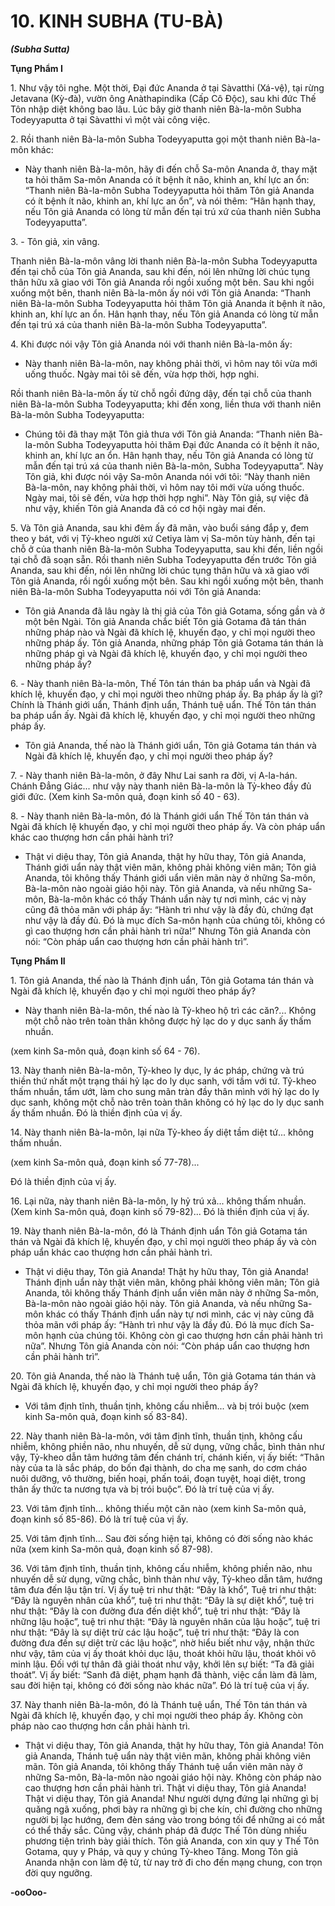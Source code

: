 # 10. KINH SUBHA (TU-BÀ)
**_(Subha Sutta)_**

**Tụng Phẩm I**

1\. Như vậy tôi nghe. Một thời, Ðại đức Ananda ở tại Sàvatthi (Xá-vệ), tại rừng Jetavana (Kỳ-đà), vườn
ông Anàthapindika (Cấp Cô Ðộc), sau khi đức Thế Tôn nhập diệt không bao lâu. Lúc bây giờ thanh niên
Bà-la-môn Subha Todeyyaputta ở tại Sàvatthi vì một vài công việc.

2\. Rồi thanh niên Bà-la-môn Subha Todeyyaputta gọi một thanh niên Bà-la-môn khác:

- Này thanh niên Bà-la-môn, hãy đi đến chỗ Sa-môn Ananda ở, thay mặt ta hỏi thăm Sa-môn Ananda có
ít bệnh ít não, khinh an, khí lực an ổn: “Thanh niên Bà-la-môn Subha Todeyyaputta hỏi thăm Tôn giả
Ananda có ít bệnh ít não, khinh an, khí lực an ổn”, và nói thêm: “Hân hạnh thay, nếu Tôn giả Ananda có
lòng từ mẫn đến tại trú xứ của thanh niên Subha Todeyyaputta”.

3\. - Tôn giả, xin vâng.

Thanh niên Bà-la-môn vâng lời thanh niên Bà-la-môn Subha Todeyyaputta đến tại chỗ của Tôn giả
Ananda, sau khi đến, nói lên những lời chúc tụng thân hữu xã giao với Tôn giả Ananda rồi ngồi xuống
một bên. Sau khi ngồi xuống một bên, thanh niên Bà-la-môn ấy nói với Tôn giả Ananda: “Thanh niên
Bà-la-môn Subha Todeyyaputta hỏi thăm Tôn giả Ananda ít bệnh ít não, khinh an, khí lực an ổn. Hân
hạnh thay, nếu Tôn giả Ananda có lòng từ mẫn đến tại trú xá của thanh niên Bà-la-môn Subha
Todeyyaputta”.

4\. Khi được nói vậy Tôn giả Ananda nói với thanh niên Bà-la-môn ấy:

- Này thanh niên Bà-la-môn, nay không phải thời, vì hôm nay tôi vừa mới uống thuốc. Ngày mai tôi sẽ
đến, vừa hợp thời, hợp nghi.

Rồi thanh niên Bà-la-môn ấy từ chỗ ngồi đứng dậy, đến tại chỗ của thanh niên Bà-la-môn Subha
Todeyyaputta; khi đến xong, liền thưa với thanh niên Bà-la-môn Subha Todeyyaputta:

- Chúng tôi đã thay mặt Tôn giả thưa với Tôn giả Ananda: “Thanh niên Bà-la-môn Subha Todeyyaputta
hỏi thăm Ðại đức Ananda có ít bệnh ít não, khinh an, khí lực an ổn. Hân hạnh thay, nếu Tôn giả Ananda
có lòng từ mẫn đến tại trú xá của thanh niên Bà-la-môn, Subha Todeyyaputta”. Này Tôn giả, khi được
nói vậy Sa-môn Ananda nói với tôi: “Này thanh niên Bà-la-môn, nay không phải thời, vì hôm nay tôi
mới vừa uống thuốc. Ngày mai, tôi sẽ đến, vừa hợp thời hợp nghi”. Này Tôn giả, sự việc đã như vậy,
khiến Tôn giả Ananda đã có cơ hội ngày mai đến.

5\. Và Tôn giả Ananda, sau khi đêm ấy đã mãn, vào buổi sáng đắp y, đem theo y bát, với vị Tỷ-kheo
người xứ Cetiya làm vị Sa-môn tùy hành, đến tại chỗ ở của thanh niên Bà-la-môn Subha Todeyyaputta,
sau khi đến, liền ngồi tại chỗ đã soạn sẵn. Rồi thanh niên Subha Todeyyaputta đến trước Tôn giả
Ananda, sau khi đến, nói lên những lời chúc tụng thân hữu và xã giao với Tôn giả Ananda, rồi ngồi
xuống một bên. Sau khi ngồi xuống một bên, thanh niên Bà-la-môn Subha Todeyyaputta nói với Tôn giả
Ananda:

- Tôn giả Ananda đã lâu ngày là thị giả của Tôn giả Gotama, sống gần và ở một bên Ngài. Tôn giả
Ananda chắc biết Tôn giả Gotama đã tán thán những pháp nào và Ngài đã khích lệ, khuyến đạo, y chỉ
mọi người theo những pháp ấy. Tôn giả Ananda, những pháp Tôn giả Gotama tán thán là những pháp gì
và Ngài đã khích lệ, khuyến đạo, y chỉ mọi người theo những pháp ấy?

6\. - Này thanh niên Bà-la-môn, Thế Tôn tán thán ba pháp uẩn và Ngài đã khích lệ, khuyến đạo, y chỉ
mọi người theo những pháp ấy. Ba pháp ấy là gì? Chính là Thánh giới uẩn, Thánh định uẩn, Thánh tuệ
uẩn. Thế Tôn tán thán ba pháp uẩn ấy. Ngài đã khích lệ, khuyến đạo, y chỉ mọi người theo những pháp
ấy.

- Tôn giả Ananda, thế nào là Thánh giới uẩn, Tôn giả Gotama tán thán và Ngài đã khích lệ, khuyến đạo,
y chỉ mọi người theo pháp ấy?

7\. - Này thanh niên Bà-la-môn, ở đây Như Lai sanh ra đời, vị A-la-hán. Chánh Ðẳng Giác... như vậy này
thanh niên Bà-la-môn là Tỷ-kheo đầy đủ giới đức. (Xem kinh Sa-môn quả, đoạn kinh số 40 - 63).

8\. - Này thanh niên Bà-la-môn, đó là Thánh giới uẩn Thế Tôn tán thán và Ngài đã khích lệ khuyến đạo,
y chỉ mọi người theo pháp ấy. Và còn pháp uẩn khác cao thượng hơn cần phải hành trì?

- Thật vi diệu thay, Tôn giả Ananda, thật hy hữu thay, Tôn giả Ananda, Thánh giới uẩn này thật viên
mãn, không phải không viên mãn; Tôn giả Ananda, tôi không thấy Thánh giới uẩn viên mãn này ở
những Sa-môn, Bà-la-môn nào ngoài giáo hội này. Tôn giả Ananda, và nếu những Sa-môn, Bà-la-môn
khác có thấy Thánh uẩn này tự nơi mình, các vị này cũng đã thỏa mãn với pháp ấy: “Hành trì như vậy là
đầy đủ, chứng đạt như vậy là đầy đủ. Ðó là mục đích Sa-môn hạnh của chúng tôi, không có gì cao
thượng hơn cần phải hành trì nữa!” Nhưng Tôn giả Ananda còn nói: “Còn pháp uẩn cao thượng hơn cần
phải hành trì”.

**Tụng Phẩm II**

1\. Tôn giả Ananda, thế nào là Thánh định uẩn, Tôn giả Gotama tán thán và Ngài đã khích lệ, khuyến đạo
y chỉ mọi người theo pháp ấy?

- Này thanh niên Bà-la-môn, thế nào là Tỷ-kheo hộ trì các căn?... Không một chỗ nào trên toàn thân
không được hỷ lạc do y dục sanh ấy thấm nhuần.

(xem kinh Sa-môn quả, đoạn kinh số 64 - 76).

13\. Này thanh niên Bà-la-môn, Tỷ-kheo ly dục, ly ác pháp, chứng và trú thiền thứ nhất một trạng thái hỷ
lạc do ly dục sanh, với tầm với tứ. Tỷ-kheo thấm nhuần, tẩm ướt, làm cho sung mãn tràn đầy thân mình
với hỷ lạc do ly dục sanh, không một chỗ nào trên toàn thân không có hỷ lạc do ly dục sanh ấy thấm
nhuần. Ðó là thiền định của vị ấy.

14\. Này thanh niên Bà-la-môn, lại nữa Tỷ-kheo ấy diệt tầm diệt tứ... không thấm nhuần.

(xem kinh Sa-môn quả, đoạn kinh số 77-78)...

Ðó là thiền định của vị ấy.

16\. Lại nữa, này thanh niên Bà-la-môn, ly hỷ trú xả... không thấm nhuần. (Xem kinh Sa-môn quả, đoạn
kinh số 79-82)... Ðó là thiền định của vị ấy.

19\. Này thanh niên Bà-la-môn, đó là Thánh định uẩn Tôn giả Gotama tán thán và Ngài đã khích lệ,
khuyến đạo, y chỉ mọi người theo pháp ấy và còn pháp uẩn khác cao thượng hơn cần phải hành trì.
- Thật vi diệu thay, Tôn giả Ananda! Thật hy hữu thay, Tôn giả Ananda! Thánh định uẩn này thật viên
mãn, không phải không viên mãn; Tôn giả Ananda, tôi không thấy Thánh định uẩn viên mãn này ở
những Sa-môn, Bà-la-môn nào ngoài giáo hội này. Tôn giả Ananda, và nếu những Sa-môn khác có thấy
Thánh định uẩn này tự nơi mình, các vị này cũng đã thỏa mãn với pháp ấy: “Hành trì như vậy là đầy đủ.
Ðó là mục đích Sa-môn hạnh của chúng tôi. Không còn gì cao thượng hơn cần phải hành trì nữa”.
Nhưng Tôn giả Ananda còn nói: “Còn pháp uẩn cao thượng hơn cần phải hành trì”.

20\. Tôn giả Ananda, thế nào là Thánh tuệ uẩn, Tôn giả Gotama tán thán và Ngài đã khích lệ, khuyến
đạo, y chỉ mọi người theo pháp ấy?

- Với tâm định tĩnh, thuần tịnh, không cấu nhiễm... và bị trói buộc (xem kinh Sa-môn quả, đoạn kinh số
83-84).

22\. Này thanh niên Bà-la-môn, với tâm định tĩnh, thuần tịnh, không cấu nhiễm, không phiền não, nhu
nhuyến, dễ sử dụng, vững chắc, bình thản như vậy, Tỷ-kheo dẫn tâm hướng tâm đến chánh trí, chánh
kiến, vị ấy biết: “Thân này của ta là sắc pháp, do bốn đại thành, do cha mẹ sanh, do cơm cháo nuôi
dưỡng, vô thường, biến hoại, phấn toái, đoạn tuyệt, hoại diệt, trong thân ấy thức ta nương tựa và bị trói
buộc”. Ðó là trí tuệ của vị ấy.

23\. Với tâm định tĩnh... không thiếu một căn nào (xem kinh Sa-môn quả, đoạn kinh số 85-86). Ðó là trí
tuệ của vị ấy.

25\. Với tâm định tĩnh... Sau đời sống hiện tại, không có đời sống nào khác nữa (xem kinh Sa-môn quả,
đoạn kinh số 87-98).

36\. Với tâm định tĩnh, thuần tịnh, không cấu nhiễm, không phiền não, nhu nhuyến dễ sử dụng, vững
chắc, bình thản như vậy, Tỷ-kheo dẫn tâm, hướng tâm đưa đến lậu tận trí. Vị ấy tuệ tri như thật: “Ðây là
khổ”, Tuệ tri như thật: “Ðây là nguyên nhân của khổ”, tuệ tri như thật: “Ðây là sự diệt khổ”, tuệ tri như
thật: “Ðây là con đường đưa đến diệt khổ”, tuệ tri như thật: “Ðây là những lậu hoặc”, tuệ tri như thật:
“Ðây là nguyên nhân của lậu hoặc”, tuệ tri như thật: “Ðây là sự diệt trừ các lậu hoặc”, tuệ tri như thật:
“Ðây là con đường đưa đến sự diệt trừ các lậu hoặc”, nhờ hiểu biết như vậy, nhận thức như vậy, tâm của
vị ấy thoát khỏi dục lậu, thoát khỏi hữu lậu, thoát khỏi vô minh lậu. Ðối với tự thân đã giải thoát như
vậy, khởi lên sự biết: “Ta đã giải thoát”. Vị ấy biết: “Sanh đã diệt, phạm hạnh đã thành, việc cần làm đã
làm, sau đời hiện tại, không có đời sống nào khác nữa”. Ðó là trí tuệ của vị ấy.

37\. Này thanh niên Bà-la-môn, đó là Thánh tuệ uẩn, Thế Tôn tán thán và Ngài đã khích lệ, khuyến đạo,
y chỉ mọi người theo pháp ấy. Không còn pháp nào cao thượng hơn cần phải hành trì.

- Thật vi diệu thay, Tôn giả Ananda, thật hy hữu thay, Tôn giả Ananda! Tôn giả Ananda, Thánh tuệ uẩn
này thật viên mãn, không phải không viên mãn. Tôn giả Ananda, tôi không thấy Thánh tuệ uẩn viên mãn
này ở những Sa-môn, Bà-la-môn nào ngoài giáo hội này. Không còn pháp nào cao thượng hơn cần phải
hành trì. Thật vi diệu thay, Tôn giả Ananda! Thật vi diệu thay, Tôn giả Ananda! Như người dựng đứng
lại những gì bị quăng ngã xuống, phơi bày ra những gì bị che kín, chỉ đường cho những người bị lạc
hướng, đem đèn sáng vào trong bóng tối để những ai có mắt có thể thấy sắc. Cũng vậy, chánh pháp đã
được Thế Tôn dùng nhiều phương tiện trình bày giải thích. Tôn giả Ananda, con xin quy y Thế Tôn
Gotama, quy y Pháp, và quy y chúng Tỷ-kheo Tăng. Mong Tôn giả Ananda nhận con làm đệ tử, từ nay
trở đi cho đến mạng chung, con trọn đời quy ngưỡng.

**-ooOoo-**
